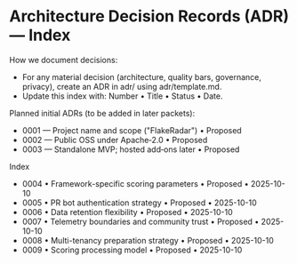 # Architecture Decision Records (ADR) — Index

How we document decisions:
- For any material decision (architecture, quality bars, governance, privacy), create an ADR in adr/ using adr/template.md.
- Update this index with: Number • Title • Status • Date.

Planned initial ADRs (to be added in later packets):
- 0001 — Project name and scope ("FlakeRadar") • Proposed
- 0002 — Public OSS under Apache‑2.0 • Proposed
- 0003 — Standalone MVP; hosted add‑ons later • Proposed

Index
- 0004 • Framework-specific scoring parameters • Proposed • 2025-10-10
- 0005 • PR bot authentication strategy • Proposed • 2025-10-10
- 0006 • Data retention flexibility • Proposed • 2025-10-10
- 0007 • Telemetry boundaries and community trust • Proposed • 2025-10-10
- 0008 • Multi-tenancy preparation strategy • Proposed • 2025-10-10
- 0009 • Scoring processing model • Proposed • 2025-10-10